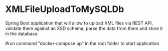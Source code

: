 # XMLFileUploadToMySQLDb
Spring Boot application that will allow to upload XML files via REST API, validate them against an XSD schema, parse the data from them and store it in the database.

#run command "docker-compose up" in the root folder to start application
